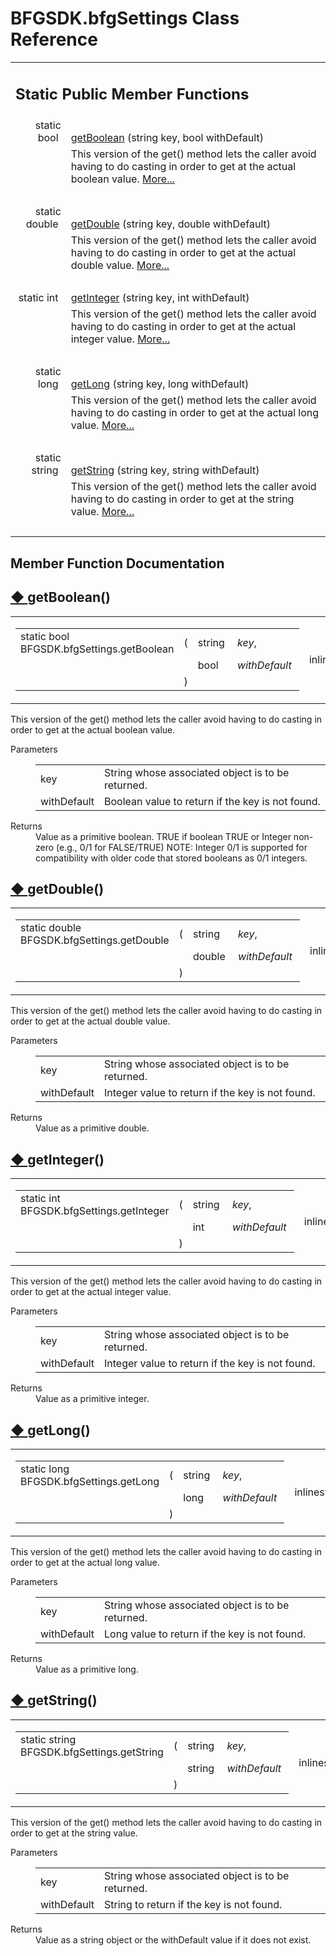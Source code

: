 # BFGSDK.bfgSettings Class Reference

<div class="contents"><table class="memberdecls"><tr class="heading"><td colspan="2"><h2 class="groupheader"><a id="pub-static-methods" name="pub-static-methods"></a> Static Public Member Functions</h2></td></tr><tr class="memitem:a8effa41a50d9836de84f01b562d4c4c8"><td class="memItemLeft" align="right" valign="top">static bool&#160;</td><td class="memItemRight" valign="bottom"><a class="el" href="#a8effa41a50d9836de84f01b562d4c4c8">getBoolean</a> (string key, bool withDefault)</td></tr><tr class="memdesc:a8effa41a50d9836de84f01b562d4c4c8"><td class="mdescLeft">&#160;</td><td class="mdescRight">This version of the get() method lets the caller avoid having to do casting in order to get at the actual boolean value.  <a href="#a8effa41a50d9836de84f01b562d4c4c8">More...</a><br /></td></tr><tr class="separator:a8effa41a50d9836de84f01b562d4c4c8"><td class="memSeparator" colspan="2">&#160;</td></tr><tr class="memitem:aa832915ac16f6088788e18854a9679ed"><td class="memItemLeft" align="right" valign="top">static double&#160;</td><td class="memItemRight" valign="bottom"><a class="el" href="#aa832915ac16f6088788e18854a9679ed">getDouble</a> (string key, double withDefault)</td></tr><tr class="memdesc:aa832915ac16f6088788e18854a9679ed"><td class="mdescLeft">&#160;</td><td class="mdescRight">This version of the get() method lets the caller avoid having to do casting in order to get at the actual double value.  <a href="#aa832915ac16f6088788e18854a9679ed">More...</a><br /></td></tr><tr class="separator:aa832915ac16f6088788e18854a9679ed"><td class="memSeparator" colspan="2">&#160;</td></tr><tr class="memitem:a38a10e20e7108013895c53c0f611f044"><td class="memItemLeft" align="right" valign="top">static int&#160;</td><td class="memItemRight" valign="bottom"><a class="el" href="#a38a10e20e7108013895c53c0f611f044">getInteger</a> (string key, int withDefault)</td></tr><tr class="memdesc:a38a10e20e7108013895c53c0f611f044"><td class="mdescLeft">&#160;</td><td class="mdescRight">This version of the get() method lets the caller avoid having to do casting in order to get at the actual integer value.  <a href="#a38a10e20e7108013895c53c0f611f044">More...</a><br /></td></tr><tr class="separator:a38a10e20e7108013895c53c0f611f044"><td class="memSeparator" colspan="2">&#160;</td></tr><tr class="memitem:a00839a5723a02d8c51f7a84f312a3c63"><td class="memItemLeft" align="right" valign="top">static long&#160;</td><td class="memItemRight" valign="bottom"><a class="el" href="#a00839a5723a02d8c51f7a84f312a3c63">getLong</a> (string key, long withDefault)</td></tr><tr class="memdesc:a00839a5723a02d8c51f7a84f312a3c63"><td class="mdescLeft">&#160;</td><td class="mdescRight">This version of the get() method lets the caller avoid having to do casting in order to get at the actual long value.  <a href="#a00839a5723a02d8c51f7a84f312a3c63">More...</a><br /></td></tr><tr class="separator:a00839a5723a02d8c51f7a84f312a3c63"><td class="memSeparator" colspan="2">&#160;</td></tr><tr class="memitem:a4b411dd9da4ed49833192fa900acf019"><td class="memItemLeft" align="right" valign="top">static string&#160;</td><td class="memItemRight" valign="bottom"><a class="el" href="#a4b411dd9da4ed49833192fa900acf019">getString</a> (string key, string withDefault)</td></tr><tr class="memdesc:a4b411dd9da4ed49833192fa900acf019"><td class="mdescLeft">&#160;</td><td class="mdescRight">This version of the get() method lets the caller avoid having to do casting in order to get at the string value.  <a href="#a4b411dd9da4ed49833192fa900acf019">More...</a><br /></td></tr><tr class="separator:a4b411dd9da4ed49833192fa900acf019"><td class="memSeparator" colspan="2">&#160;</td></tr></table><h2 class="groupheader">Member Function Documentation</h2><a id="a8effa41a50d9836de84f01b562d4c4c8" name="a8effa41a50d9836de84f01b562d4c4c8"></a><h2 class="memtitle"><span class="permalink"><a href="#a8effa41a50d9836de84f01b562d4c4c8">&#9670;&nbsp;</a></span>getBoolean()</h2><div class="memitem"><div class="memproto"><table class="mlabels"><tr><td class="mlabels-left"><table class="memname"><tr><td class="memname">static bool BFGSDK.bfgSettings.getBoolean </td><td>(</td><td class="paramtype">string&#160;</td><td class="paramname"><em>key</em>, </td></tr><tr><td class="paramkey"></td><td></td><td class="paramtype">bool&#160;</td><td class="paramname"><em>withDefault</em>&#160;</td></tr><tr><td></td><td>)</td><td></td><td></td></tr></table></td><td class="mlabels-right"><span class="mlabels"><span class="mlabel">inline</span><span class="mlabel">static</span></span></td></tr></table></div><div class="memdoc"><p>This version of the get() method lets the caller avoid having to do casting in order to get at the actual boolean value. </p><dl class="params"><dt>Parameters</dt><dd><table class="params"><tr><td class="paramname">key</td><td>String whose associated object is to be returned.</td></tr><tr><td class="paramname">withDefault</td><td>Boolean value to return if the key is not found.</td></tr></table></dd></dl><dl class="section return"><dt>Returns</dt><dd>Value as a primitive boolean. TRUE if boolean TRUE or Integer non-zero (e.g., 0/1 for FALSE/TRUE) NOTE: Integer 0/1 is supported for compatibility with older code that stored booleans as 0/1 integers. </dd></dl></div></div><a id="aa832915ac16f6088788e18854a9679ed" name="aa832915ac16f6088788e18854a9679ed"></a><h2 class="memtitle"><span class="permalink"><a href="#aa832915ac16f6088788e18854a9679ed">&#9670;&nbsp;</a></span>getDouble()</h2><div class="memitem"><div class="memproto"><table class="mlabels"><tr><td class="mlabels-left"><table class="memname"><tr><td class="memname">static double BFGSDK.bfgSettings.getDouble </td><td>(</td><td class="paramtype">string&#160;</td><td class="paramname"><em>key</em>, </td></tr><tr><td class="paramkey"></td><td></td><td class="paramtype">double&#160;</td><td class="paramname"><em>withDefault</em>&#160;</td></tr><tr><td></td><td>)</td><td></td><td></td></tr></table></td><td class="mlabels-right"><span class="mlabels"><span class="mlabel">inline</span><span class="mlabel">static</span></span></td></tr></table></div><div class="memdoc"><p>This version of the get() method lets the caller avoid having to do casting in order to get at the actual double value. </p><dl class="params"><dt>Parameters</dt><dd><table class="params"><tr><td class="paramname">key</td><td>String whose associated object is to be returned.</td></tr><tr><td class="paramname">withDefault</td><td>Integer value to return if the key is not found.</td></tr></table></dd></dl><dl class="section return"><dt>Returns</dt><dd>Value as a primitive double.</dd></dl></div></div><a id="a38a10e20e7108013895c53c0f611f044" name="a38a10e20e7108013895c53c0f611f044"></a><h2 class="memtitle"><span class="permalink"><a href="#a38a10e20e7108013895c53c0f611f044">&#9670;&nbsp;</a></span>getInteger()</h2><div class="memitem"><div class="memproto"><table class="mlabels"><tr><td class="mlabels-left"><table class="memname"><tr><td class="memname">static int BFGSDK.bfgSettings.getInteger </td><td>(</td><td class="paramtype">string&#160;</td><td class="paramname"><em>key</em>, </td></tr><tr><td class="paramkey"></td><td></td><td class="paramtype">int&#160;</td><td class="paramname"><em>withDefault</em>&#160;</td></tr><tr><td></td><td>)</td><td></td><td></td></tr></table></td><td class="mlabels-right"><span class="mlabels"><span class="mlabel">inline</span><span class="mlabel">static</span></span></td></tr></table></div><div class="memdoc"><p>This version of the get() method lets the caller avoid having to do casting in order to get at the actual integer value. </p><dl class="params"><dt>Parameters</dt><dd><table class="params"><tr><td class="paramname">key</td><td>String whose associated object is to be returned.</td></tr><tr><td class="paramname">withDefault</td><td>Integer value to return if the key is not found.</td></tr></table></dd></dl><dl class="section return"><dt>Returns</dt><dd>Value as a primitive integer.</dd></dl></div></div><a id="a00839a5723a02d8c51f7a84f312a3c63" name="a00839a5723a02d8c51f7a84f312a3c63"></a><h2 class="memtitle"><span class="permalink"><a href="#a00839a5723a02d8c51f7a84f312a3c63">&#9670;&nbsp;</a></span>getLong()</h2><div class="memitem"><div class="memproto"><table class="mlabels"><tr><td class="mlabels-left"><table class="memname"><tr><td class="memname">static long BFGSDK.bfgSettings.getLong </td><td>(</td><td class="paramtype">string&#160;</td><td class="paramname"><em>key</em>, </td></tr><tr><td class="paramkey"></td><td></td><td class="paramtype">long&#160;</td><td class="paramname"><em>withDefault</em>&#160;</td></tr><tr><td></td><td>)</td><td></td><td></td></tr></table></td><td class="mlabels-right"><span class="mlabels"><span class="mlabel">inline</span><span class="mlabel">static</span></span></td></tr></table></div><div class="memdoc"><p>This version of the get() method lets the caller avoid having to do casting in order to get at the actual long value. </p><dl class="params"><dt>Parameters</dt><dd><table class="params"><tr><td class="paramname">key</td><td>String whose associated object is to be returned.</td></tr><tr><td class="paramname">withDefault</td><td>Long value to return if the key is not found.</td></tr></table></dd></dl><dl class="section return"><dt>Returns</dt><dd>Value as a primitive long.</dd></dl></div></div><a id="a4b411dd9da4ed49833192fa900acf019" name="a4b411dd9da4ed49833192fa900acf019"></a><h2 class="memtitle"><span class="permalink"><a href="#a4b411dd9da4ed49833192fa900acf019">&#9670;&nbsp;</a></span>getString()</h2><div class="memitem"><div class="memproto"><table class="mlabels"><tr><td class="mlabels-left"><table class="memname"><tr><td class="memname">static string BFGSDK.bfgSettings.getString </td><td>(</td><td class="paramtype">string&#160;</td><td class="paramname"><em>key</em>, </td></tr><tr><td class="paramkey"></td><td></td><td class="paramtype">string&#160;</td><td class="paramname"><em>withDefault</em>&#160;</td></tr><tr><td></td><td>)</td><td></td><td></td></tr></table></td><td class="mlabels-right"><span class="mlabels"><span class="mlabel">inline</span><span class="mlabel">static</span></span></td></tr></table></div><div class="memdoc"><p>This version of the get() method lets the caller avoid having to do casting in order to get at the string value. </p><dl class="params"><dt>Parameters</dt><dd><table class="params"><tr><td class="paramname">key</td><td>String whose associated object is to be returned.</td></tr><tr><td class="paramname">withDefault</td><td>String to return if the key is not found.</td></tr></table></dd></dl><dl class="section return"><dt>Returns</dt><dd>Value as a string object or the withDefault value if it does not exist.</dd></dl></div></div></div> 
